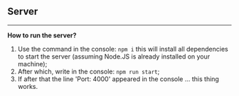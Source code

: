 ## Server

---

**How to run the server?**

1. Use the command in the console: `npm i` this will install all dependencies to start the server (assuming Node.JS is already installed on your machine);
2. After which, write in the console: `npm run start`;
3. If after that the line 'Port: 4000' appeared in the console ... this thing works.
